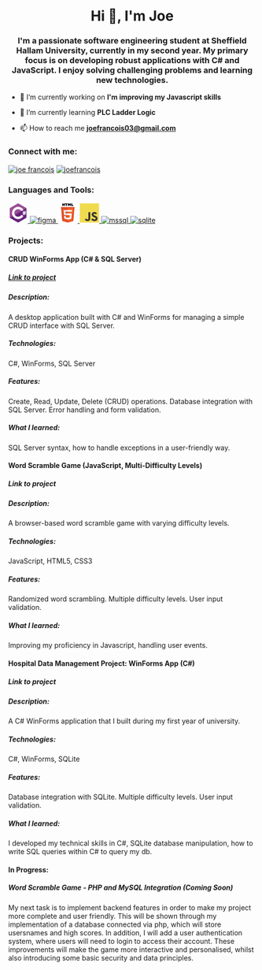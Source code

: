 <h1 align="center">Hi 👋, I'm Joe</h1>
<h3 align="center">I'm a passionate software engineering student at Sheffield Hallam University, currently in my second year. My primary focus is on developing robust applications with C# and JavaScript. I enjoy solving challenging problems and learning new technologies.</h3>

- 🔭 I’m currently working on **I'm improving my Javascript skills**

- 🌱 I’m currently learning **PLC Ladder Logic**

- 📫 How to reach me **joefrancois03@gmail.com**

<h3 align="left">Connect with me:</h3>
<p align="left">
<a href="https://www.linkedin.com/in/joe-francois-38a633283" target="blank"><img align="center" src="https://raw.githubusercontent.com/rahuldkjain/github-profile-readme-generator/master/src/images/icons/Social/linked-in-alt.svg" alt="joe francois" height="30" width="40" /></a>
<a href="https://www.leetcode.com/joefrancois" target="blank"><img align="center" src="https://raw.githubusercontent.com/rahuldkjain/github-profile-readme-generator/master/src/images/icons/Social/leet-code.svg" alt="joefrancois" height="30" width="40" /></a>
</p>

<h3 align="left">Languages and Tools:</h3>
<p align="left"> <a href="https://www.w3schools.com/cs/" target="_blank" rel="noreferrer"> <img src="https://raw.githubusercontent.com/devicons/devicon/master/icons/csharp/csharp-original.svg" alt="csharp" width="40" height="40"/> </a> <a href="https://www.figma.com/" target="_blank" rel="noreferrer"> <img src="https://www.vectorlogo.zone/logos/figma/figma-icon.svg" alt="figma" width="40" height="40"/> </a> <a href="https://www.w3.org/html/" target="_blank" rel="noreferrer"> <img src="https://raw.githubusercontent.com/devicons/devicon/master/icons/html5/html5-original-wordmark.svg" alt="html5" width="40" height="40"/> </a> <a href="https://developer.mozilla.org/en-US/docs/Web/JavaScript" target="_blank" rel="noreferrer"> <img src="https://raw.githubusercontent.com/devicons/devicon/master/icons/javascript/javascript-original.svg" alt="javascript" width="40" height="40"/> </a> <a href="https://www.microsoft.com/en-us/sql-server" target="_blank" rel="noreferrer"> <img src="https://www.svgrepo.com/show/303229/microsoft-sql-server-logo.svg" alt="mssql" width="40" height="40"/> </a> <a href="https://www.sqlite.org/" target="_blank" rel="noreferrer"> <img src="https://www.vectorlogo.zone/logos/sqlite/sqlite-icon.svg" alt="sqlite" width="40" height="40"/> </a> </p>

<h3 align="left">Projects:</h3>
<p align="left">
  <h4 align="left">CRUD WinForms App (C# & SQL Server)</h4>
  
  
  <h5><a href="https://github.com/JoeFrancois3/CRUD-WinForms-App" target="_blank">Link to project</a></h5>

  
  <h5>Description:</h5> A desktop application built with C# and WinForms for managing a simple CRUD interface with SQL Server.
  <h5>Technologies:</h5> C#, WinForms, SQL Server
  <h5>Features:</h5>
  Create, Read, Update, Delete (CRUD) operations.
  Database integration with SQL Server.
  Error handling and form validation.
  <h5>What I learned: </h5>
  SQL Server syntax, how to handle exceptions in a user-friendly way.


  
  <h4 align="left">Word Scramble Game (JavaScript, Multi-Difficulty Levels)</h4>

  
  <h5>Link to project</h5>
  
  <h5>Description:</h5> A browser-based word scramble game with varying difficulty levels.
  <h5>Technologies:</h5> JavaScript, HTML5, CSS3
  <h5>Features:</h5>
  Randomized word scrambling.
  Multiple difficulty levels.
  User input validation.
  <h5>What I learned: </h5>
  Improving my proficiency in Javascript, handling user events.


  
  <h4 align="left">Hospital Data Management Project: WinForms App (C#)</h4>

  
  <h5>Link to project</h5>
  
  <h5>Description:</h5> A C# WinForms application that I built during my first year of university.
  <h5>Technologies:</h5> C#, WinForms, SQLite
  <h5>Features:</h5>
  Database integration with SQLite.
  Multiple difficulty levels.
  User input validation.
  <h5>What I learned: </h5>
  I developed my technical skills in C#, SQLite database manipulation, how to write SQL queries within C# to query my db.



  <h4 align="left">In Progress:</h4>

  <h5>Word Scramble Game - PHP and MySQL Integration (Coming Soon)</h5>
  My next task is to implement backend features in order to make my project more complete and user friendly. This will be shown through my implementation of a     
 database connected via php, which will store usersnames and high scores. In addition, I will add a user authentication system, where users will need to login to   
 access their account. These improvements will make the game more interactive and personalised, whilst also introducing some basic security and data principles.
 
</p>
